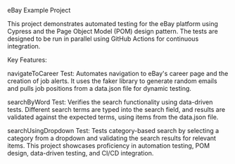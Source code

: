 eBay Example Project

This project demonstrates automated testing for the eBay platform using Cypress and the Page Object Model (POM) design pattern. The tests are designed to be run in parallel using GitHub Actions for continuous integration.

Key Features:

navigateToCareer Test: Automates navigation to eBay's career page and the creation of job alerts. It uses the faker library to generate random emails and pulls job positions from a data.json file for dynamic testing.

searchByWord Test: Verifies the search functionality using data-driven tests. Different search terms are typed into the search field, and results are validated against the expected terms, using items from the data.json file.

searchUsingDropdown Test: Tests category-based search by selecting a category from a dropdown and validating the search results for relevant items.
This project showcases proficiency in automation testing, POM design, data-driven testing, and CI/CD integration.